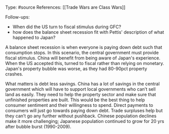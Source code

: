 Type: #source 
References: [[Trade Wars are Class Wars]]

Follow-ups: 
- When did the US turn to fiscal stimulus during GFC?
- how does the balance sheet recession fit with Pettis' description of what happened to Japan?

A balance sheet recession is when everyone is paying down debt such that consumption stops. In this scenario, the central government must provide fiscal stimulus. China will benefit from being aware of Japan's experience. When the US accepted this, turned to fiscal rather than relying on monetary. Japan's property bubble was worse, as they had 80-90pct property crashes. 

What matters is debt less savings. China has a lot of savings in the central government which will have to support local governments who can’t sell land as easily. They need to help the property sector and make sure that unfinished properties are built. This would be the best thing to help consumer sentiment and their willingness to spend. Direct payments to consumers will just go towards paying down debt. Trade surpluses help but they can’t go any further without pushback. Chinese population declines make it more challenging;  Japanese population continued to grow for 20 yrs after bubble burst (1990-2009). 